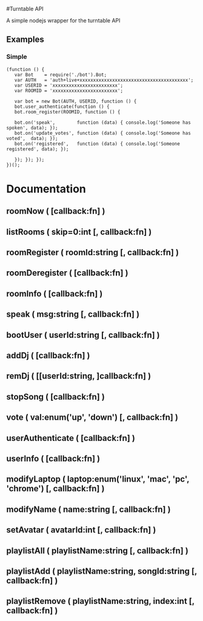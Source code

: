 #Turntable API

A simple nodejs wrapper for the turntable API

## Examples

### Simple
    (function () {
       var Bot    = require('./bot').Bot;
       var AUTH   = 'auth+live+xxxxxxxxxxxxxxxxxxxxxxxxxxxxxxxxxxxxxxxx';
       var USERID = 'xxxxxxxxxxxxxxxxxxxxxxxx';
       var ROOMID = 'xxxxxxxxxxxxxxxxxxxxxxxx';

       var bot = new Bot(AUTH, USERID, function () {
       bot.user_authenticate(function () {
       bot.room_register(ROOMID, function () {

       bot.on('speak',        function (data) { console.log('Someone has spoken', data); });
       bot.on('update_votes', function (data) { console.log('Someone has voted',  data); });
       bot.on('registered',   function (data) { console.log('Someone registered', data); });

       }); }); });
    })();

# Documentation

## roomNow ( [callback:fn] )

## listRooms ( skip=0:int [, callback:fn] )

## roomRegister ( roomId:string [, callback:fn] )

## roomDeregister ( [callback:fn] )

## roomInfo ( [callback:fn] )

## speak ( msg:string [, callback:fn] )

## bootUser ( userId:string [, callback:fn] )

## addDj ( [callback:fn] )

## remDj ( [[userId:string, ]callback:fn] )

## stopSong ( [callback:fn] )

## vote ( val:enum('up', 'down') [, callback:fn] )

## userAuthenticate ( [callback:fn] )

## userInfo ( [callback:fn] )

## modifyLaptop ( laptop:enum('linux', 'mac', 'pc', 'chrome') [, callback:fn] )

## modifyName ( name:string [, callback:fn] )

## setAvatar ( avatarId:int [, callback:fn] )

## playlistAll ( playlistName:string [, callback:fn] )

## playlistAdd ( playlistName:string, songId:string [, callback:fn] )

## playlistRemove ( playlistName:string, index:int [, callback:fn] )
